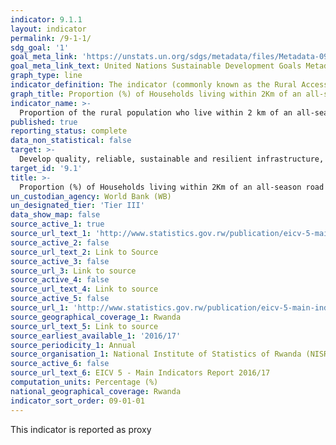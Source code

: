 ```yaml
---
indicator: 9.1.1
layout: indicator
permalink: /9-1-1/
sdg_goal: '1'
goal_meta_link: 'https://unstats.un.org/sdgs/metadata/files/Metadata-09-01-01.pdf'
goal_meta_link_text: United Nations Sustainable Development Goals Metadata (pdf 894kB)
graph_type: line
indicator_definition: The indicator (commonly known as the Rural Access Index or RAI) measures the share of a country’s rural population that lives within 2 km of an all-season road.  
graph_title: Proportion (%) of Households living within 2Km of an all-season road
indicator_name: >-
  Proportion of the rural population who live within 2 km of an all-season road 
published: true
reporting_status: complete
data_non_statistical: false
target: >-
  Develop quality, reliable, sustainable and resilient infrastructure, including regional and transborder infrastructure, to support economic development and human well-being, with a focus on affordable and equitable access for all.
target_id: '9.1'
title: >-
  Proportion (%) of Households living within 2Km of an all-season road
un_custodian_agency: World Bank (WB)
un_designated_tier: 'Tier III'
data_show_map: false
source_active_1: true
source_url_text_1: 'http://www.statistics.gov.rw/publication/eicv-5-main-indicators-report-201617'
source_active_2: false
source_url_text_2: Link to Source
source_active_3: false
source_url_3: Link to source
source_active_4: false
source_url_text_4: Link to source
source_active_5: false
source_url_1: 'http://www.statistics.gov.rw/publication/eicv-5-main-indicators-report-201617'
source_geographical_coverage_1: Rwanda
source_url_text_5: Link to source
source_earliest_available_1: '2016/17'
source_periodicity_1: Annual
source_organisation_1: National Institute of Statistics of Rwanda (NISR)
source_active_6: false
source_url_text_6: EICV 5 - Main Indicators Report 2016/17
computation_units: Percentage (%)
national_geographical_coverage: Rwanda
indicator_sort_order: 09-01-01
---
```

This indicator is reported as proxy
